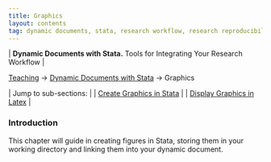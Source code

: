 ```yaml
---
title: Graphics
layout: contents
tag: dynamic documents, stata, research workflow, research reproducibility, reproducible research, social sciences
---
```

| **Dynamic Documents with Stata.** Tools for Integrating Your Research Workflow |

<a name="Contents"></a>
[Teaching](../../../teaching) &rarr; [Dynamic Documents with Stata](dynamicdocs-stata.md)  &rarr; Graphics

| Jump to sub-sections: |
| [Create Graphics in Stata](graphics-stata.md)   |
| [Display Graphics in Latex](graphics-latex.md)  |


### Introduction

This chapter will guide in creating figures in Stata, storing them in your working directory and linking them into your dynamic document.
